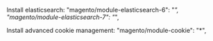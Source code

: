 Install elasticsearch:
        "magento/module-elasticsearch-6": "*",
        "magento/module-elasticsearch-7": "*",

Install advanced cookie management:
        "magento/module-cookie": "*",
